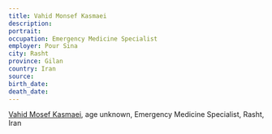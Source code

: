 ```yaml
---
title: Vahid Monsef Kasmaei
description: 
portrait: 
occupation: Emergency Medicine Specialist	
employer: Pour Sina
city: Rasht
province: Gilan
country: Iran
source: 
birth_date: 
death_date: 
---
```


<a href="https://irannewsupdate.com/news/human-rights/6959-iran-doctors-and-medical-staff-fall-victim-to-coronavirus-as-rulers-deal-with-indifference.html">Vahid Mosef Kasmaei</a>, age unknown, Emergency Medicine Specialist, Rasht, Iran
